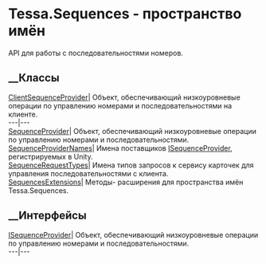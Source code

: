 # Tessa.Sequences - пространство имён
API для работы с последовательностями номеров.
##  __Классы
[ClientSequenceProvider](T_Tessa_Sequences_ClientSequenceProvider.htm)|
Объект, обеспечивающий низкоуровневые операции по управлению номерами и
последовательностями на клиенте.  
---|---  
[SequenceProvider](T_Tessa_Sequences_SequenceProvider.htm)|  Объект,
обеспечивающий низкоуровневые операции по управлению номерами и
последовательностями.  
[SequenceProviderNames](T_Tessa_Sequences_SequenceProviderNames.htm)|  Имена
поставщиков [ISequenceProvider](T_Tessa_Sequences_ISequenceProvider.htm),
регистрируемых в Unity.  
[SequenceRequestTypes](T_Tessa_Sequences_SequenceRequestTypes.htm)|  Имена
типов запросов к сервису карточек для управления последовательностями с
клиента.  
[SequencesExtensions](T_Tessa_Sequences_SequencesExtensions.htm)|  Методы-
расширения для пространства имён Tessa.Sequences.  
## __Интерфейсы
[ISequenceProvider](T_Tessa_Sequences_ISequenceProvider.htm)|  Объект,
обеспечивающий низкоуровневые операции по управлению номерами и
последовательностями.  
---|---
